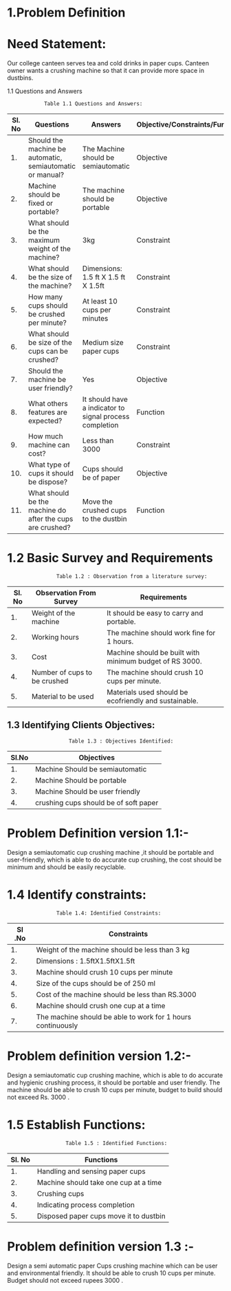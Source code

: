 #  1.Problem Definition

# Need Statement:

Our college canteen serves tea and cold drinks in paper cups. Canteen owner wants a crushing machine so that it can provide more space in dustbins.

 
1.1 Questions and Answers

                Table 1.1 Questions and Answers: 

|Sl. No |Questions |Answers |Objective/Constraints/Functions|
|-----|---------|-------|-------------------------------|
|  1. |Should the machine be automatic, semiautomatic or manual?|The Machine should be semiautomatic |Objective|
|  2. |Machine should be fixed or portable?|The machine should be portable |Objective|
|  3. |What should be the maximum weight of the machine? |3kg |Constraint |
|  4. |What should be the size of the machine? |Dimensions: 1.5 ft  X 1.5 ft X 1.5ft |Constraint |
|  5. |How many cups should be crushed per minute? |At least 10 cups per minutes |Constraint |
|  6. |What should be size of the cups can be crushed? | Medium size paper cups |Constraint |
|  7. |Should the machine be user friendly? |Yes |Objective |
|  8. |What others features are expected? |It should have a indicator to signal process completion |Function |
|  9. |How much machine can cost? |Less than 3000 | Constraint |
| 10. |What type of cups it should be dispose? |Cups should be of paper |Objective |
| 11. |What should be the machine do after the cups are crushed? |Move the crushed cups to the dustbin |Function |

# 1.2 Basic Survey and Requirements

                    Table 1.2 : Observation from a literature survey:

| Sl. No| Observation From Survey| Requirements|
|-------|------------------------|-------------|
|   1.  |Weight of the machine   |It should be easy to carry and portable.|
|   2.  |  Working hours         |The machine should work fine for 1 hours.|                     
|   3.  | Cost                   |Machine should be built with minimum budget of RS 3000.|            
|   4.  | Number of cups to be crushed| The machine should crush 10 cups per minute.|                                      
|   5.  | Material to be used |Materials used should be ecofriendly and sustainable.| 
             
## 1.3 Identifying Clients Objectives:


                        Table 1.3 : Objectives Identified:

| Sl.No | Objectives |
|-------|------------|
|   1.  | Machine Should be semiautomatic |
|   2.  | Machine Should be portable |
|   3.  | Machine Should be user friendly |
|   4.  | crushing cups should be of soft paper|

#  Problem Definition version 1.1:-

 Design a semiautomatic cup crushing machine ,it should be portable and user-friendly, which is able to do accurate cup crushing, the cost should be minimum and should be easily recyclable.

# 1.4 Identify constraints:


                    Table 1.4: Identified Constraints:

| Sl .No | Constraints |
|--------|-------------|
|   1.   | Weight of the machine should be less than 3 kg |
|   2.   | Dimensions : 1.5ftX1.5ftX1.5ft |
|   3.   | Machine should crush 10 cups per minute |
|   4.   | Size of the cups should be of 250 ml |
|   5.   | Cost of the machine should be less than RS.3000|
|   6.   |Machine should crush one cup at a time|
|   7.   |The machine should be able to work for 1 hours continuously|

# Problem definition version 1.2:-

Design a semiautomatic cup crushing machine, which is able to do accurate and hygienic crushing process, it should be portable and user friendly. The machine should be able to crush 10 cups per minute, budget to build should not exceed Rs. 3000 .

# 1.5 Establish Functions:


                       Table 1.5 : Identified Functions:
| Sl. No | Functions |
|--------|-----------|
|   1.   | Handling and sensing paper cups |
|   2.   | Machine should take one cup at a time |
|   3.   | Crushing cups |
|   4.   | Indicating process completion |
|   5.   | Disposed paper cups move it to dustbin |

# Problem definition version 1.3 :-

 Design a semi automatic paper Cups crushing machine which can be user and environmental friendly. It should be able to crush 10 cups per minute. Budget should not exceed rupees 3000 .



